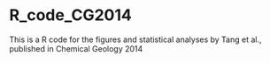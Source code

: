 # R_code_CG2014
This is a R code for the figures and statistical analyses by Tang et al., published in Chemical Geology 2014
